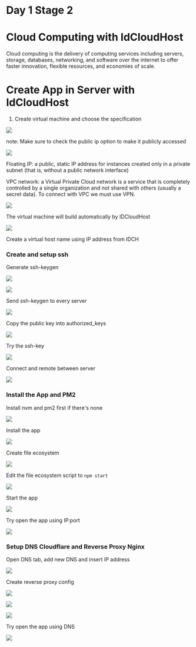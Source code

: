 # Day 1 Stage 2

# Cloud Computing with IdCloudHost

Cloud computing is the delivery of computing services including servers, storage, databases, networking, and software over the internet to offer faster innovation, flexible resources, and economies of scale.

# Create App in Server with IdCloudHost

1. Create virtual machine and choose the specification

![](/media/day1/1.png)

note: Make sure to check the public ip option to make it publicly accessed

![](/media/day1/2.png)

Floating IP: a public, static IP address for instances created only in a private subnet (that is, without a public network interface)

VPC network: a Virtual Private Cloud network is a service that is completely controlled by a single organization and not shared with others (usually a secret data). To connect with VPC we must use VPN.

![](/media/day1/3.png)

The virtual machine will build automatically by IDCloudHost

![](/media/day1/Screenshot%20(51).png)

Create a virtual host name using IP address from IDCH

### Create and setup ssh

Generate ssh-keygen

![](/media/day1/Screenshot%20(60).png)

![](/media/day1/Screenshot%20(61).png)

Send ssh-keygen to every server

![](/media/day1/Screenshot%20(63).png)

Copy the public key into authorized_keys

![](/media/day1/Screenshot%20(64).png)

Try the ssh-key

![](/media/day1/Screenshot%20(66).png)

Connect and remote between server

![](/media/day1/Screenshot%20(67).png)

### Install the App and PM2

Install nvm and pm2 first if there's none

![](/media/day1/Screenshot%20(72).png)

Install the app

![](/media/day1/Screenshot%20(73).png)

Create file ecosystem

![](/media/day1/Screenshot%20(75).png)

Edit the file ecosystem script to `npm start`

![](/media/day1/Screenshot%20(76).png)

Start the app

![](/media/day1/Screenshot%20(77).png)

Try open the app using IP:port

![](/media/day1/Screenshot%20(78).png)

### Setup DNS Cloudflare and Reverse Proxy Nginx

Open DNS tab, add new DNS and insert IP address 

![](/media/day1/Screenshot%20(81).png)

Create reverse proxy config

![](/media/day1/Screenshot%20(83).png)

![](/media/day1/Screenshot%20(84).png)

![](/media/day1/Screenshot%20(85).png)

Try open the app using DNS

![](/media/day1/Screenshot%20(86).png)